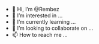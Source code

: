 - 👋 Hi, I’m @Rembez
- 👀 I’m interested in ...
- 🌱 I’m currently learning ...
- 💞️ I’m looking to collaborate on ...
- 📫 How to reach me ...

<!---
Rembez/Rembez is a ✨ special ✨ repository because its `README.md` (this file) appears on your GitHub profile.
You can click the Preview link to take a look at your changes.
--->
